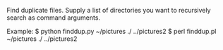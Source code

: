 Find duplicate files.  Supply a list of directories you want to recursively search as command arguments.

Example:
$ python finddup.py ~/pictures ./ ../pictures2
$ perl finddup.pl ~/pictures ./ ../pictures2
